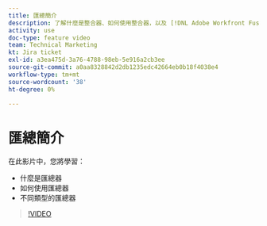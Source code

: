 ```yaml
---
title: 匯總簡介
description: 了解什麼是整合器、如何使用整合器，以及 [!DNL Adobe Workfront Fusion].
activity: use
doc-type: feature video
team: Technical Marketing
kt: Jira ticket
exl-id: a3ea475d-3a76-4788-98eb-5e916a2cb3ee
source-git-commit: a0aa8328842d2db1235edc42664eb0b18f4038e4
workflow-type: tm+mt
source-wordcount: '38'
ht-degree: 0%

---
```


# 匯總簡介

在此影片中，您將學習：

* 什麼是匯總器
* 如何使用匯總器
* 不同類型的匯總器

>[!VIDEO](https://video.tv.adobe.com/v/335279/?quality=12)
